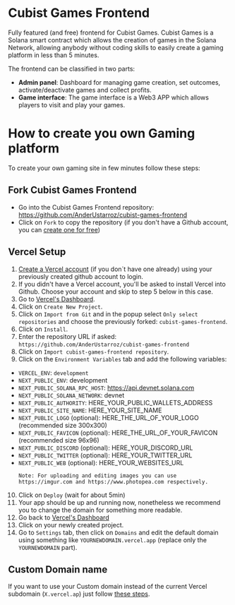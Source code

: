 # Cubist Games Frontend

Fully featured (and free) frontend for Cubist Games. Cubist Games is a Solana smart contract which
allows the creation of games in the Solana Network, allowing anybody without coding skills to easily create a gaming platform in less than 5 minutes.

The frontend can be classified in two parts:

- **Admin panel**: Dashboard for managing game creation, set outcomes, activate/deactivate games and collect profits.
- **Game interface**: The game interface is a Web3 APP which allows players to visit and play your games.

# How to create you own Gaming platform

To create your own gaming site in few minutes follow these steps:

## Fork Cubist Games Frontend

- Go into the Cubist Games Frontend repository: https://github.com/AnderUstarroz/cubist-games-frontend
- Click on `Fork` to copy the repository (if you don't have a Github account, you can [create one for free](https://github.com/signup))

## Vercel Setup

1. [Create a Vercel account](https://vercel.com/signup) (if you don´t have one already) using your previously created github account to login.
2. If you didn't have a Vercel account, you'll be asked to install Vercel into Github. Choose your account and skip to step 5 below in this case.
3. Go to [Vercel's Dashboard](https://vercel.com/dashboard).
4. Click on `Create New Project`.
5. Click on `Import from Git` and in the popup select `Only select repositories` and choose the previously forked: `cubist-games-frontend`.
6. Click on `Install`.
7. Enter the repository URL if asked: `https://github.com/AnderUstarroz/cubist-games-frontend`
8. Click on `Import cubist-games-frontend repository`.
9. Click on the `Environment Variables` tab and add the following variables:

  - `VERCEL_ENV`: `development`
  - `NEXT_PUBLIC_ENV`: development
  - `NEXT_PUBLIC_SOLANA_RPC_HOST`: https://api.devnet.solana.com
  - `NEXT_PUBLIC_SOLANA_NETWORK`: devnet
  - `NEXT_PUBLIC_AUTHORITY`: HERE_YOUR_PUBLIC_WALLETS_ADDRESS
  - `NEXT_PUBLIC_SITE_NAME`: HERE_YOUR_SITE_NAME
  - `NEXT_PUBLIC_LOGO` (optional): HERE_THE_URL_OF_YOUR_LOGO (recommended size 300x300)
  - `NEXT_PUBLIC_FAVICON` (optional): HERE_THE_URL_OF_YOUR_FAVICON (recommended size 96x96)
  - `NEXT_PUBLIC_DISCORD` (optional): HERE_YOUR_DISCORD_URL
  - `NEXT_PUBLIC_TWITTER` (optional): HERE_YOUR_TWITTER_URL
  - `NEXT_PUBLIC_WEB` (optional): HERE_YOUR_WEBSITES_URL
    ```
    Note: For uploading and editing images you can use https://imgur.com and https://www.photopea.com respectively.
    ```

10. Click on `Deploy` (wait for about 5min)
11. Your app should be up and running now, nonetheless we recommend you to change the domain for something more readable.
12. Go back to [Vercel's Dashboard](https://vercel.com/dashboard)
13. Click on your newly created project.
14. Go to `Settings` tab, then click on `Domains` and edit the default domain using something like `YOURNEWDOMAIN.vercel.app` (replace only the `YOURNEWDOMAIN` part).

## Custom Domain name

If you want to use your Custom domain instead of the current Vercel subdomain (`X.vercel.ap`) just follow [these steps](https://vercel.com/docs/concepts/projects/domains/add-a-domain).
